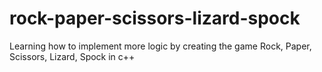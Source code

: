 # rock-paper-scissors-lizard-spock
Learning how to implement more logic by creating the game Rock, Paper, Scissors, Lizard, Spock  in c++ 
